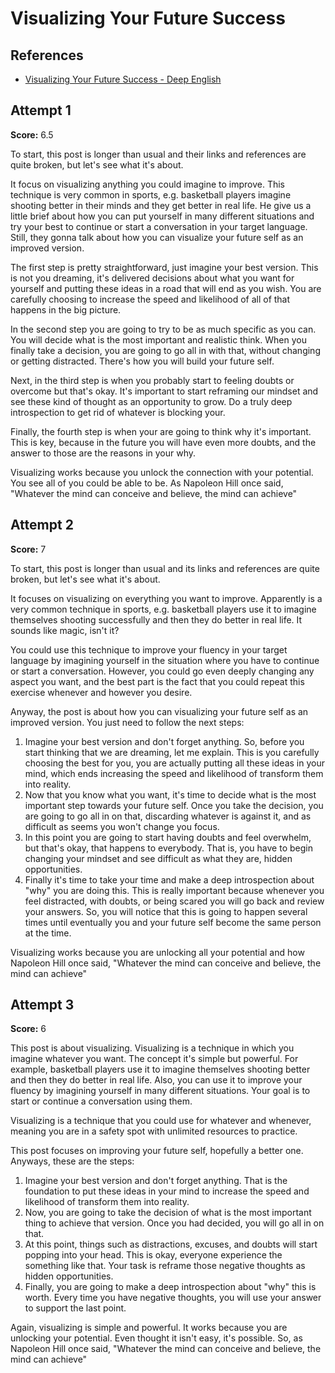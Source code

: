 # Visualizing Your Future Success

## References

- [Visualizing Your Future Success - Deep English](https://deepenglish.com/lessons/visualizing-your-future-success/)

## Attempt 1

**Score:** 6.5

To start, this post is longer than usual and their links and references are
quite broken, but let's see what it's about.

It focus on visualizing anything you could imagine to improve. This technique is
very common in sports, e.g. basketball players imagine shooting better in their
minds and they get better in real life. He give us a little brief about how you
can put yourself in many different situations and try your best to continue or
start a conversation in your target language. Still, they gonna talk about how
you can visualize your future self as an improved version.

The first step is pretty straightforward, just imagine your best version. This
is not you dreaming, it's delivered decisions about what you want for yourself
and putting these ideas in a road that will end as you wish. You are carefully
choosing to increase the speed and likelihood of all of that happens in the big
picture.

In the second step you are going to try to be as much specific as you can. You
will decide what is the most important and realistic think. When you finally
take a decision, you are going to go all in with that, without changing or
getting distracted. There's how you will build your future self.

Next, in the third step is when you probably start to feeling doubts or overcome
but that's okay. It's important to start reframing our mindset and see these
kind of thought as an opportunity to grow. Do a truly deep introspection to get
rid of whatever is blocking your.

Finally, the fourth step is when your are going to think why it's important.
This is key, because in the future you will have even more doubts, and the
answer to those are the reasons in your why.

Visualizing works because you unlock the connection with your potential. You see
all of you could be able to be. As Napoleon Hill once said, "Whatever the mind
can conceive and believe, the mind can achieve"

## Attempt 2

**Score:** 7

To start, this post is longer than usual and its links and references are quite
broken, but let's see what it's about.

It focuses on visualizing on everything you want to improve. Apparently is a
very common technique in sports, e.g. basketball players use it to imagine
themselves shooting successfully and then they do better in real life. It sounds
like magic, isn't it?

You could use this technique to improve your fluency in your target language by
imagining yourself in the situation where you have to continue or start a
conversation. However, you could go even deeply changing any aspect you want,
and the best part is the fact that you could repeat this exercise whenever and
however you desire.

Anyway, the post is about how you can visualizing your future self as an
improved version. You just need to follow the next steps:

1. Imagine your best version and don't forget anything. So, before you start
   thinking that we are dreaming, let me explain. This is you carefully choosing
   the best for you, you are actually putting all these ideas in your mind,
   which ends increasing the speed and likelihood of transform them into
   reality.
2. Now that you know what you want, it's time to decide what is the most
   important step towards your future self. Once you take the decision, you are
   going to go all in on that, discarding whatever is against it, and as
   difficult as seems you won't change you focus.
3. In this point you are going to start having doubts and feel overwhelm, but
   that's okay, that happens to everybody. That is, you have to begin changing
   your mindset and see difficult as what they are, hidden opportunities.
4. Finally it's time to take your time and make a deep introspection about "why"
   you are doing this. This is really important because whenever you feel
   distracted, with doubts, or being scared you will go back and review your
   answers. So, you will notice that this is going to happen several times until
   eventually you and your future self become the same person at the time.

Visualizing works because you are unlocking all your potential and how Napoleon
Hill once said, "Whatever the mind can conceive and believe, the mind can
achieve"

## Attempt 3

**Score:** 6

This post is about visualizing. Visualizing is a technique in which you imagine
whatever you want. The concept it's simple but powerful. For example, basketball
players use it to imagine themselves shooting better and then they do better in
real life. Also, you can use it to improve your fluency by imagining yourself in
many different situations. Your goal is to start or continue a conversation
using them.

Visualizing is a technique that you could use for whatever and whenever, meaning
you are in a safety spot with unlimited resources to practice.

This post focuses on improving your future self, hopefully a better one.
Anyways, these are the steps:

1. Imagine your best version and don't forget anything. That is the foundation
   to put these ideas in your mind to increase the speed and likelihood of
   transform them into reality.
2. Now, you are going to take the decision of what is the most important thing
   to achieve that version. Once you had decided, you will go all in on that.
3. At this point, things such as distractions, excuses, and doubts will start
   popping into your head. This is okay, everyone experience the something like
   that. Your task is reframe those negative thoughts as hidden opportunities.
4. Finally, you are going to make a deep introspection about "why" this is
   worth. Every time you have negative thoughts, you will use your answer to
   support the last point.

Again, visualizing is simple and powerful. It works because you are unlocking
your potential. Even thought it isn't easy, it's possible. So, as Napoleon Hill
once said, "Whatever the mind can conceive and believe, the mind can achieve"

